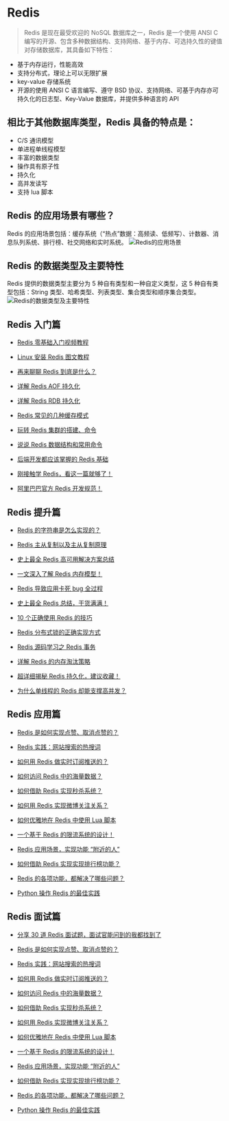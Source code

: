 # Redis

> Redis 是现在最受欢迎的 NoSQL 数据库之一，Redis 是一个使用 ANSI C 编写的开源、包含多种数据结构、支持网络、基于内存、可选持久性的键值对存储数据库，其具备如下特性：

- 基于内存运行，性能高效
- 支持分布式，理论上可以无限扩展
- key-value 存储系统
- 开源的使用 ANSI C 语言编写、遵守 BSD 协议、支持网络、可基于内存亦可持久化的日志型、Key-Value 数据库，并提供多种语言的 API

## 相比于其他数据库类型，Redis 具备的特点是：

- C/S 通讯模型
- 单进程单线程模型
- 丰富的数据类型
- 操作具有原子性
- 持久化
- 高并发读写
- 支持 lua 脚本

## Redis 的应用场景有哪些？

Redis 的应用场景包括：缓存系统（“热点”数据：高频读、低频写）、计数器、消息队列系统、排行榜、社交网络和实时系统。
![Redis的应用场景](https://mmbiz.qpic.cn/mmbiz_png/C1uDMDqjn1ibM7BQTKib3CG7Q6UOvU5pwDSJV4LMicVzYFibU5MeQRpxBfTg9cW1ibHyBL6SL4O0BaCOHMJ2K8F0Ficg/640?tp=webp&wxfrom=5&wx_lazy=1&wx_co=1)

## Redis 的数据类型及主要特性

Redis 提供的数据类型主要分为 5 种自有类型和一种自定义类型，这 5 种自有类型包括：String 类型、哈希类型、列表类型、集合类型和顺序集合类型。
![Redis的数据类型及主要特性](https://mmbiz.qpic.cn/mmbiz_png/C1uDMDqjn1ibM7BQTKib3CG7Q6UOvU5pwD9mxLyTxPNaiaCBTWrzOm6GicDos75Pu22jYPmzbhx4Ps4iaBCYQS57ziaw/640?tp=webp&wxfrom=5&wx_lazy=1&wx_co=1)

## Redis 入门篇

- [Redis 零基础入门视频教程](http://mp.weixin.qq.com/s?__biz=MzA5NzgzODI5NA==&mid=2454038841&idx=2&sn=efba466896b243770eb1c1a5dbb32e4b&chksm=872bbc80b05c3596ee2ab5bb10917943690ef846d7e031c416ca44f200cef31bb006e49b2c0d&scene=21#wechat_redirect)

- [Linux 安装 Redis 图文教程](http://mp.weixin.qq.com/s?__biz=MzA5NzgzODI5NA==&mid=2454038868&idx=2&sn=edcc359ef1b629daf425a07bf0182f39&chksm=872bbcedb05c35fb38162b150439fb32d0957756fbb779155a352b518d54025b4bb3c1b600af&scene=21#wechat_redirect)

- [再来聊聊 Redis 到底是什么？](http://mp.weixin.qq.com/s?__biz=MzA5NzgzODI5NA==&mid=2454038896&idx=3&sn=6954c12ff003ee62fe61dff0ed1f07a2&chksm=872bbcc9b05c35df918c691e772b456d6525ffe612064fb3eeb5ebc27bfc6b765f1700380ff1&scene=21#wechat_redirect)

- [详解 Redis AOF 持久化](http://mp.weixin.qq.com/s?__biz=MzA5NzgzODI5NA==&mid=2454039359&idx=3&sn=5f3f40b220e2a58020b524346ccbe4ad&chksm=872bbe86b05c3790858204e62b53f6cb598907a3ab3e89832c6485114d0357213513a90ed161&scene=21#wechat_redirect)

- [详解 Redis RDB 持久化](http://mp.weixin.qq.com/s?__biz=MzA5NzgzODI5NA==&mid=2454039384&idx=4&sn=ef4b07f8969718a4c397a59c5834b8db&chksm=872bbee1b05c37f7fa6310855866a1d251df870f43177862cca2f08a7b7fad90b04c03afc011&scene=21#wechat_redirect)

- [Redis 常见的几种缓存模式](http://mp.weixin.qq.com/s?__biz=MzA5NzgzODI5NA==&mid=2454038631&idx=4&sn=265ff6255318538d5f575c6821635aa8&chksm=872bbddeb05c34c8a13aaa2ec3bfe1468d3131409a7c42d582aadb473ca3db4ee4d35b573943&scene=21#wechat_redirect)

- [玩转 Redis 集群的搭建、命令](http://mp.weixin.qq.com/s?__biz=MzA5NzgzODI5NA==&mid=2454039199&idx=3&sn=ccf0ad0aaa38fbb72c4b01d8cd5b3943&chksm=872bbf26b05c3630ae5c92d060999e8633ba757834c543400f3fcb07aa19dcea5eb3f944cf8e&scene=21#wechat_redirect)

- [说说 Redis 数据结构和常用命令](http://mp.weixin.qq.com/s?__biz=MzA5NzgzODI5NA==&mid=2454038953&idx=3&sn=8b2943e8ec552828abcfbbd7f2e5a70d&chksm=872bbc10b05c3506bdbb271ca418f23297add7c07beb06b03ae4d91da53a06977669f8fcc9a9&scene=21#wechat_redirect)

- [后端开发都应该掌握的 Redis 基础](http://mp.weixin.qq.com/s?__biz=MzA5NzgzODI5NA==&mid=2454037143&idx=2&sn=0bb28d89ef073aac8c91e632f44bb821&chksm=872bb72eb05c3e3854dfbd824505efabf80e02dc9aba0e0d4dee6f6f637659fca76067cc93b8&scene=21#wechat_redirect)

- [刚接触学 Redis，看这一篇就够了！](http://mp.weixin.qq.com/s?__biz=MzA5NzgzODI5NA==&mid=2454038818&idx=3&sn=7f14a3691d9bd667a006b842fd6418e5&chksm=872bbc9bb05c358d78622f9e0c39baf6ef78689d94e23f2deccbe12f02475621613894d43bf4&scene=21#wechat_redirect)

- [阿里巴巴官方 Redis 开发规范！](http://mp.weixin.qq.com/s?__biz=MzA5NzgzODI5NA==&mid=2454038905&idx=3&sn=a9531abd2b906799e879049e7334be5b&chksm=872bbcc0b05c35d6e8bb94ce85511224b5940c35f9c65fab17475fc95baeacbf2893d35f5e81&scene=21#wechat_redirect)

## Redis 提升篇

- [Redis 的字符串是怎么实现的？](http://mp.weixin.qq.com/s?__biz=MzA5NzgzODI5NA==&mid=2454039155&idx=3&sn=7d6bddaa1a64f9899312744f9d14d51e&chksm=872bbfcab05c36dcbd585948aa38c7f4b601a630866067cce1caa7be05689ffcb9e993d49b87&scene=21#wechat_redirect)

- [Redis 主从复制以及主从复制原理](http://mp.weixin.qq.com/s?__biz=MzA5NzgzODI5NA==&mid=2454039073&idx=3&sn=0d130bfb9c837aa527186e65c075ebd3&chksm=872bbf98b05c368e2929970c178715b00feac29bd4d10b863a98d7784ecd76dfb3929e4693cb&scene=21#wechat_redirect)

- [史上最全 Redis 高可用解决方案总结](http://mp.weixin.qq.com/s?__biz=MzA5NzgzODI5NA==&mid=2454039008&idx=3&sn=06fdcda07c82ee0d0eebf3b1b4c3265d&chksm=872bbc59b05c354f90160d5c1930c04eac88e1552c9139f3c4f32747b92743225e737ff02091&scene=21#wechat_redirect)

- [一文深入了解 Redis 内存模型！](http://mp.weixin.qq.com/s?__biz=MzA5NzgzODI5NA==&mid=2454038722&idx=3&sn=b2c7953e5a8c682a3067b1e3120c2a5c&chksm=872bbd7bb05c346db08ace8097ccd4636143fc7d3cec56e80dac63b3b42fcb6d19bf8cb54d47&scene=21#wechat_redirect)

- [Redis 导致应用卡死 bug 全过程](http://mp.weixin.qq.com/s?__biz=MzA5NzgzODI5NA==&mid=2454039230&idx=3&sn=7820b40339fe508fbaaff1486476cad2&chksm=872bbf07b05c3611d0b3518c6eb1f1fe19096ece129a69cbd909e54ba6da4d33268f57d8062e&scene=21#wechat_redirect)

- [史上最全 Redis 总结，干货满满！](http://mp.weixin.qq.com/s?__biz=MzA5NzgzODI5NA==&mid=2454039313&idx=3&sn=2d326c7278612313482ace8c334bf23f&chksm=872bbea8b05c37be280a76e3bd81d8c6257cd5aa56fad7002887a1f8059751a2b1b0b4faee1f&scene=21#wechat_redirect)

- [10 个正确使用 Redis 的技巧](http://mp.weixin.qq.com/s?__biz=MzA5NzgzODI5NA==&mid=2454039036&idx=3&sn=c6f3b3e580ddd84d5d9055e4bdbe257b&chksm=872bbc45b05c355332ddecc0bbe759d211d42fc256b4b9d595dd1829dfa5e35939bec0fc393e&scene=21#wechat_redirect)

- [Redis 分布式锁的正确实现方式](http://mp.weixin.qq.com/s?__biz=MzA5NzgzODI5NA==&mid=2454038643&idx=3&sn=411932a81bfecb92122b662282c1fc86&chksm=872bbdcab05c34dc44042b491ef7c6aa27d5e087c337b49c707e1d44b79579c748e506ba8599&scene=21#wechat_redirect)

- [Redis 源码学习之 Redis 事务](http://mp.weixin.qq.com/s?__biz=MzA5NzgzODI5NA==&mid=2454038751&idx=3&sn=ae126cdc4d822ec61e29e029bdfa759d&chksm=872bbd66b05c34707fb228513ee032e6a10d7669e1188bb9f65bcfa7d7fb96a6d7763e5804b1&scene=21#wechat_redirect)

- [详解 Redis 的内存淘汰策略](http://mp.weixin.qq.com/s?__biz=MzA5NzgzODI5NA==&mid=2454038673&idx=3&sn=7101629674f42fa82a329d455c066364&chksm=872bbd28b05c343e4d9cb64f1557b4deaa6aead4201ba99244e07fc4306c753ba11dab95d7f1&scene=21#wechat_redirect)

- [超详细揭秘 Redis 持久化，建议收藏！](http://mp.weixin.qq.com/s?__biz=MzA5NzgzODI5NA==&mid=2454038320&idx=3&sn=7d5a898234421fd791a434c9716936b3&chksm=872bb289b05c3b9fe7a0b8e2ace61743aacbbbed8aef9313b42422388d94eda97bc1e115e9af&scene=21#wechat_redirect)

- [为什么单线程的 Redis 却能支撑高并发？](http://mp.weixin.qq.com/s?__biz=MzA5NzgzODI5NA==&mid=2454038706&idx=3&sn=fc743154afdc07bbd04aab977b5b301d&chksm=872bbd0bb05c341de49c90a1e3570bcd2f0a1ed4a7f32e678fd1662531a6906b612a015b0503&scene=21#wechat_redirect)

## Redis 应用篇

- [Redis 是如何实现点赞、取消点赞的？](http://mp.weixin.qq.com/s?__biz=MzA5NzgzODI5NA==&mid=2454038790&idx=3&sn=d383cdf87c7c7e598906aad551032f20&chksm=872bbcbfb05c35a925c6ced0a6aba7a89e95276620b464bb7c8e1ac34a8052a8e0d8eb514e7c&scene=21#wechat_redirect)

- [Redis 实践：网站搜索的热搜词](http://mp.weixin.qq.com/s?__biz=MzA5NzgzODI5NA==&mid=2454039132&idx=3&sn=df88daf40961d16468b8a697a105fb16&chksm=872bbfe5b05c36f30f830146989c1be17538be8ba96d9d4c1fee5b694a3303f65c624df49578&scene=21#wechat_redirect)

- [如何用 Redis 做实时订阅推送的？](http://mp.weixin.qq.com/s?__biz=MzA5NzgzODI5NA==&mid=2454039081&idx=3&sn=98c76b3da2219ea5736d8ce9215124c8&chksm=872bbf90b05c36868925ee0eee8e5cbccbbfe9549b599ecafc55b43150fee2459179c798b07d&scene=21#wechat_redirect)

- [如何访问 Redis 中的海量数据？](http://mp.weixin.qq.com/s?__biz=MzA5NzgzODI5NA==&mid=2454039025&idx=3&sn=fd11ddf803e12f80fd60b06611e0145f&chksm=872bbc48b05c355e22d960e15ac4746122b3b78554f18a181306246f13feeb81703c188a087c&scene=21#wechat_redirect)

- [如何借助 Redis 实现秒杀系统？](http://mp.weixin.qq.com/s?__biz=MzA5NzgzODI5NA==&mid=2454039104&idx=3&sn=99d1ee6f4c43f6d24b648aadf4305a3b&chksm=872bbff9b05c36ef7d6a71c763489565e9b84353891ee1af183f20a34278fa2682aa316e7c3e&scene=21#wechat_redirect)

- [如何用 Redis 实现微博关注关系？](http://mp.weixin.qq.com/s?__biz=MzA5NzgzODI5NA==&mid=2454039296&idx=2&sn=07225159a0d37ec92f258837e9141067&chksm=872bbeb9b05c37af6df38e60a79e98232a0346b3a677ca854b3f5daf7c387451062967ddeb12&scene=21#wechat_redirect)

- [如何优雅地在 Redis 中使用 Lua 脚本](http://mp.weixin.qq.com/s?__biz=MzA5NzgzODI5NA==&mid=2454039414&idx=3&sn=d48f548d460fd98e8e0356cecf5d83c0&chksm=872bbecfb05c37d9341ce7e8afcc2f31d5286a89ce39cee9c78e5435ed418741f7409793b0ae&scene=21#wechat_redirect)

- [一个基于 Redis 的限流系统的设计！](http://mp.weixin.qq.com/s?__biz=MzA5NzgzODI5NA==&mid=2454039247&idx=3&sn=3df101aefe46e267096650d4d8ea3c75&chksm=872bbf76b05c36609813491177713b190467d2c45b14a2279629349286dfc49a1712cd152c09&scene=21#wechat_redirect)

- [Redis 应用场景，实现功能 “附近的人”](http://mp.weixin.qq.com/s?__biz=MzA5NzgzODI5NA==&mid=2454038774&idx=3&sn=d7f544e3285a817d668324e51809eb18&chksm=872bbd4fb05c3459ed3e7aee8d19e7de0d4eee98ab268d93c0f815546ead78d4e4737c7d9d81&scene=21#wechat_redirect)

- [如何借助 Redis 实现实现排行榜功能？](http://mp.weixin.qq.com/s?__biz=MzA5NzgzODI5NA==&mid=2454039334&idx=3&sn=fc0c08297a6ce9523a60002fc874cf67&chksm=872bbe9fb05c3789a26632247486381d7414fb0ba358f792e1dac61f39685fdcbedcc8b79faf&scene=21#wechat_redirect)

- [Redis 的各项功能，都解决了哪些问题？](http://mp.weixin.qq.com/s?__biz=MzA5NzgzODI5NA==&mid=2454038972&idx=3&sn=8f2484f2bdf642e6671c1acfb666276f&chksm=872bbc05b05c35132475f802506d9a8d6cfe24dc359983710dfe01289eea3dc96f1a2ec14c44&scene=21#wechat_redirect)

- [Python 操作 Redis 的最佳实践](http://mp.weixin.qq.com/s?__biz=MzA5NzgzODI5NA==&mid=2454039401&idx=4&sn=2d741cac5b4fc3e4343a519fc66a45e9&chksm=872bbed0b05c37c62ec20d17cd9182b27ba15acc056fd09a2d3086e31addf4700b3461705f10&scene=21#wechat_redirect)

## Redis 面试篇

- [分享 30 道 Redis 面试题，面试官能问到的我都找到了](https://mp.weixin.qq.com/s/aYj5Gy_xFkIyPlR48M96_g)
- [Redis 是如何实现点赞、取消点赞的？](http://mp.weixin.qq.com/s?__biz=MzA5NzgzODI5NA==&mid=2454038790&idx=3&sn=d383cdf87c7c7e598906aad551032f20&chksm=872bbcbfb05c35a925c6ced0a6aba7a89e95276620b464bb7c8e1ac34a8052a8e0d8eb514e7c&scene=21#wechat_redirect)

- [Redis 实践：网站搜索的热搜词](http://mp.weixin.qq.com/s?__biz=MzA5NzgzODI5NA==&mid=2454039132&idx=3&sn=df88daf40961d16468b8a697a105fb16&chksm=872bbfe5b05c36f30f830146989c1be17538be8ba96d9d4c1fee5b694a3303f65c624df49578&scene=21#wechat_redirect)

- [如何用 Redis 做实时订阅推送的？](http://mp.weixin.qq.com/s?__biz=MzA5NzgzODI5NA==&mid=2454039081&idx=3&sn=98c76b3da2219ea5736d8ce9215124c8&chksm=872bbf90b05c36868925ee0eee8e5cbccbbfe9549b599ecafc55b43150fee2459179c798b07d&scene=21#wechat_redirect)

- [如何访问 Redis 中的海量数据？](http://mp.weixin.qq.com/s?__biz=MzA5NzgzODI5NA==&mid=2454039025&idx=3&sn=fd11ddf803e12f80fd60b06611e0145f&chksm=872bbc48b05c355e22d960e15ac4746122b3b78554f18a181306246f13feeb81703c188a087c&scene=21#wechat_redirect)

- [如何借助 Redis 实现秒杀系统？](http://mp.weixin.qq.com/s?__biz=MzA5NzgzODI5NA==&mid=2454039104&idx=3&sn=99d1ee6f4c43f6d24b648aadf4305a3b&chksm=872bbff9b05c36ef7d6a71c763489565e9b84353891ee1af183f20a34278fa2682aa316e7c3e&scene=21#wechat_redirect)

- [如何用 Redis 实现微博关注关系？](http://mp.weixin.qq.com/s?__biz=MzA5NzgzODI5NA==&mid=2454039296&idx=2&sn=07225159a0d37ec92f258837e9141067&chksm=872bbeb9b05c37af6df38e60a79e98232a0346b3a677ca854b3f5daf7c387451062967ddeb12&scene=21#wechat_redirect)

- [如何优雅地在 Redis 中使用 Lua 脚本](http://mp.weixin.qq.com/s?__biz=MzA5NzgzODI5NA==&mid=2454039414&idx=3&sn=d48f548d460fd98e8e0356cecf5d83c0&chksm=872bbecfb05c37d9341ce7e8afcc2f31d5286a89ce39cee9c78e5435ed418741f7409793b0ae&scene=21#wechat_redirect)

- [一个基于 Redis 的限流系统的设计！](http://mp.weixin.qq.com/s?__biz=MzA5NzgzODI5NA==&mid=2454039247&idx=3&sn=3df101aefe46e267096650d4d8ea3c75&chksm=872bbf76b05c36609813491177713b190467d2c45b14a2279629349286dfc49a1712cd152c09&scene=21#wechat_redirect)

- [Redis 应用场景，实现功能 “附近的人”](http://mp.weixin.qq.com/s?__biz=MzA5NzgzODI5NA==&mid=2454038774&idx=3&sn=d7f544e3285a817d668324e51809eb18&chksm=872bbd4fb05c3459ed3e7aee8d19e7de0d4eee98ab268d93c0f815546ead78d4e4737c7d9d81&scene=21#wechat_redirect)

- [如何借助 Redis 实现实现排行榜功能？](http://mp.weixin.qq.com/s?__biz=MzA5NzgzODI5NA==&mid=2454039334&idx=3&sn=fc0c08297a6ce9523a60002fc874cf67&chksm=872bbe9fb05c3789a26632247486381d7414fb0ba358f792e1dac61f39685fdcbedcc8b79faf&scene=21#wechat_redirect)

- [Redis 的各项功能，都解决了哪些问题？](http://mp.weixin.qq.com/s?__biz=MzA5NzgzODI5NA==&mid=2454038972&idx=3&sn=8f2484f2bdf642e6671c1acfb666276f&chksm=872bbc05b05c35132475f802506d9a8d6cfe24dc359983710dfe01289eea3dc96f1a2ec14c44&scene=21#wechat_redirect)

- [Python 操作 Redis 的最佳实践](http://mp.weixin.qq.com/s?__biz=MzA5NzgzODI5NA==&mid=2454039401&idx=4&sn=2d741cac5b4fc3e4343a519fc66a45e9&chksm=872bbed0b05c37c62ec20d17cd9182b27ba15acc056fd09a2d3086e31addf4700b3461705f10&scene=21#wechat_redirect)
